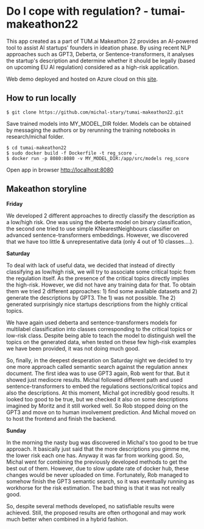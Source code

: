 # Do I cope with regulation? - tumai-makeathon22
This app created as a part of TUM.ai Makeathon 22 provides an AI-powered tool to assist AI startups' founders in ideation phase. By using recent NLP approaches such as GPT3, Deberta, or Sentence-transformers, it analyses the startup's description and determine whether it should be legally (based on upcoming EU AI regulation) considered as a high-risk application.   

Web demo deployed and hosted on Azure cloud on this [site](http://reg-score.germanywestcentral.azurecontainer.io:8080/). 

## How to run locally
    $ git clone https://github.com/michal-stary/tumai-makeathon22.git 
    
Save trained models into MY_MODEL_DIR folder. 
Models can be obtained by messaging the authors or by rerunning the training notebooks in research/michal folder. 


    $ cd tumai-makeathon22
    $ sudo docker build -f Dockerfile -t reg_score .
    $ docker run -p 8080:8080 -v MY_MODEL_DIR:/app/src/models reg_score

Open app in browser [http://localhost:8080](http://localhost:8080)

## Makeathon storyline

**Friday**

We developed 2 different approaches to directly classify the description as a low/high risk. One was using the deberta model on binary classification, the second one tried to use simple KNearestNeighbours classifier on advanced sentence-transformers embeddings. However, we discovered that we have too little & unrepresentative data (only 4 out of 10 classes....).

**Saturday**

To deal with lack of useful data, we decided that instead of directly classifying as low/high risk, we will try to associate some critical topic from the regulation itself. As the presence of the critical topics directly implies the high-risk. However, we did not have any training data for that. To obtain them we tried 2 different approaches: 1) find some available datasets and 2) generate the descriptions by GPT3. The 1) was not possible. The 2) generated surprisingly nice startups descriptions from the highly critical topics.

We have again used deberta and sentence-transformers models for multilabel classification into classes corresponding to the critical topics or low-risk class. Despite being able to teach the model to distinguish well the topics on the generated data, when tested on these few high-risk examples we have been provided, it was not doing much good.

So, finally, in the deepest desperation on Saturday night we decided to try one more approach called semantic search against the regulation annex document. The first idea was to use GPT3 again, Rob went for that. But it showed just mediocre results. Michal followed different path and used sentence-transformers to embed the regulations sections/critical topics and also the descriptions. At this moment, Michal got incredibly good results. It looked too good to be true, but we checked it also on some descriptions imagined by Moritz and it still worked well. So Rob stopped doing on the GPT3 and move on to human involvement prediction. And Michal moved on to host the frontend and finish the backend.

**Sunday**

In the morning the nasty bug was discovered in Michal's too good to be true approach. It basically just said that the more descriptions you gimme me, the lower risk each one has. Anyway it was far from working good. So, Michal went for combining the previously developed methods to get the best out of them. However, due to slow update rate of docker hub, these changes would be never uploaded on time. Fortunately, Rob managed to somehow finish the GPT3 semantic search, so it was eventually running as workhorse for the risk estimation. The bad thing is that it was not really good. 

So, despite several methods developed, no satisfiable results were achieved. Still, the proposed results are often orthogonal and may work much better when combined in a hybrid fashion. 
